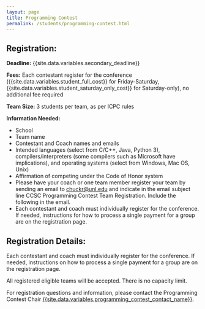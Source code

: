 ```yaml
---
layout: page         
title: Programming Contest
permalink: /students/programming-contest.html
---
```


## Registration:

**Deadline:** {{site.data.variables.secondary_deadline}}

**Fees:** Each contestant register for the conference ({{site.data.variables.student_full_cost}} for Friday-Saturday, {{site.data.variables.student_saturday_only_cost}} for Saturday-only), no additional fee required

**Team Size:** 3 students per team, as per ICPC rules

**Information Needed:**
* School
* Team name
* Contestant and Coach names and emails
* Intended languages (select from C/C++, Java, Python 3), compilers/interpreters (some compilers such as Microsoft have implications), and operating systems (select from Windows, Mac OS, Unix)
* Affirmation of competing under the Code of Honor system
* Please have your coach or one team member register your team by sending an email to chuckr@unl.edu and indicate in the email subject line CCSC Programming Contest Team Registration. Include the following in the email.
* Each contestant and coach must individually register for the conference. If needed, instructions for how to process a single payment for a group are on the registration page.

## Registration Details:

Each contestant and coach must individually register for the conference. If needed, instructions on how to process a single payment for a group are on the registration page.

All registered eligible teams will be accepted. There is no capacity limit.

For registration questions and information, please contact the Programming Contest Chair [{{site.data.variables.programming_contest_contact_name}}](mailto:{{site.data.variables.programming_contest_contact_email}}).
